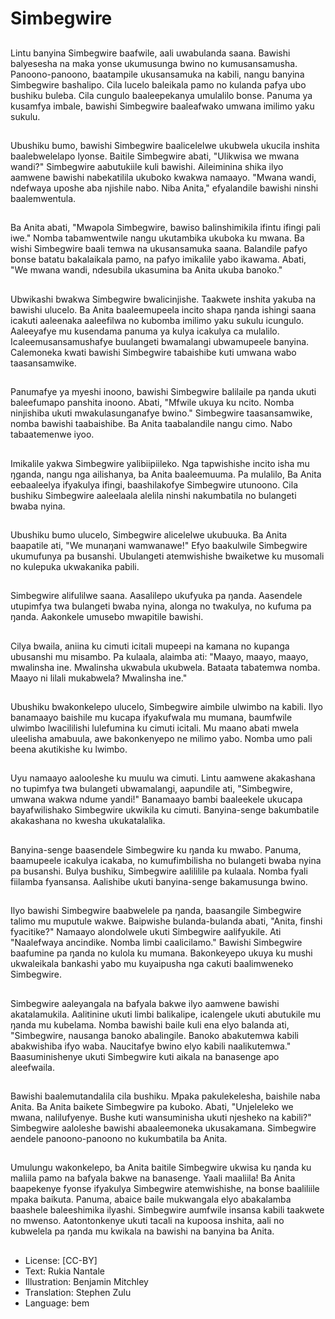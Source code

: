 # Simbegwire

##
Lintu banyina Simbegwire baafwile, aali uwabulanda saana. Bawishi balyesesha na maka yonse ukumusunga bwino no kumusansamusha. Panoono-panoono, baatampile ukusansamuka na kabili, nangu banyina Simbegwire bashalipo. Cila lucelo baleikala pamo no kulanda pafya ubo bushiku buleba. Cila cungulo baaleepekanya umulalilo bonse. Panuma ya kusamfya imbale, bawishi Simbegwire baaleafwako umwana imilimo yaku sukulu.

##
Ubushiku bumo, bawishi Simbegwire baalicelelwe ukubwela ukucila inshita baalebwelelapo lyonse. Baitile Simbegwire abati, "Ulikwisa we mwana wandi?" Simbegwire aabutukiile kuli bawishi. Aileiminina shika ilyo aamwene bawishi nabekatilila ukuboko kwakwa namaayo. "Mwana wandi, ndefwaya uposhe aba njishile nabo. Niba Anita," efyalandile bawishi ninshi baalemwentula.

##
Ba Anita abati, "Mwapola Simbegwire, bawiso balinshimikila ifintu ifingi pali iwe." Nomba tabamwentwile nangu ukutambika ukuboka ku mwana. Ba wishi Simbegwire baali temwa na ukusansamuka saana. Balandile pafyo bonse batatu bakalaikala pamo, na pafyo imikalile yabo ikawama. Abati, "We mwana wandi, ndesubila ukasumina ba Anita ukuba banoko."

##
Ubwikashi bwakwa Simbegwire bwalicinjishe. Taakwete inshita yakuba na bawishi ulucelo. Ba Anita baaleemupeela incito shapa ŋanda ishingi saana icakuti aaleenaka aaleefilwa no kubomba imilimo yaku sukulu icungulo. Aaleeyafye mu kusendama panuma ya kulya icakulya ca mulalilo. Icaleemusansamushafye buulangeti bwamalangi ubwamupeele banyina. Calemoneka kwati bawishi Simbegwire tabaishibe kuti umwana wabo taasansamwike.

##
Panumafye ya myeshi inoono, bawishi Simbegwire balilaile pa ŋanda ukuti baleefumapo panshita inoono. Abati, "Mfwile ukuya ku ncito. Nomba ninjishiba ukuti mwakulasunganafye bwino." Simbegwire taasansamwike, nomba bawishi taabaishibe. Ba Anita taabalandile nangu cimo. Nabo tabaatemenwe iyoo.

##
Imikalile yakwa Simbegwire yalibiipiileko. Nga tapwishishe incito isha mu ŋganda, nangu nga ailishanya, ba Anita baaleemuuma. Pa mulalilo, Ba Anita eebaaleelya ifyakulya ifingi, baashilakofye Simbegwire utunoono. Cila bushiku Simbegwire aaleelaala alelila ninshi nakumbatila no bulangeti bwaba nyina.

##
Ubushiku bumo ulucelo, Simbegwire alicelelwe ukubuuka. Ba Anita baapatile ati, "We munaŋani wamwanawe!" Efyo baakulwile Simbegwire ukumufunya pa busanshi. Ubulangeti atemwishishe bwaiketwe ku musomali no kulepuka ukwakanika pabili.

##
Simbegwire alifulilwe saana. Aasalilepo ukufyuka pa ŋanda. Aasendele utupimfya twa bulangeti bwaba nyina, alonga no twakulya, no kufuma pa ŋanda. Aakonkele umusebo mwapitile bawishi.

##
Cilya bwaila, aniina ku cimuti icitali mupeepi na kamana no kupanga ubusanshi mu misambo. Pa kulaala, alaimba ati: "Maayo, maayo, maayo, mwalinsha ine. Mwalinsha ukwabula ukubwela. Bataata tabatemwa nomba. Maayo ni lilali mukabwela? Mwalinsha ine."

##
Ubushiku bwakonkelepo ulucelo, Simbegwire aimbile ulwimbo na kabili. Ilyo banamaayo baishile mu kucapa ifyakufwala mu mumana, baumfwile ulwimbo lwacililishi lulefumina ku cimuti icitali. Mu maano abati mwela uleelisha amabuula, awe bakonkenyepo ne milimo yabo. Nomba umo pali beena akutikishe ku lwimbo.

##
Uyu namaayo aalooleshe ku muulu wa cimuti. Lintu aamwene akakashana no tupimfya twa bulangeti ubwamalangi, aapundile ati, "Simbegwire, umwana wakwa ndume yandi!" Banamaayo bambi baaleekele ukucapa bayafwilishako Simbegwire ukwikila ku cimuti. Banyina-senge bakumbatile akakashana no kwesha ukukatalalika.

##
Banyina-senge baasendele Simbegwire ku ŋanda ku mwabo. Panuma, baamupeele icakulya icakaba, no kumufimbilisha no bulangeti bwaba nyina pa busanshi. Bulya bushiku, Simbegwire aalililile pa kulaala. Nomba fyali fiilamba fyansansa. Aalishibe ukuti banyina-senge bakamusunga bwino.

##
Ilyo bawishi Simbegwire baabwelele pa ŋanda, baasangile Simbegwire talimo mu muputule wakwe. Baipwishe bulanda-bulanda abati, "Anita, finshi fyacitike?" Namaayo alondolwele ukuti Simbegwire aalifyukile. Ati "Naalefwaya ancindike. Nomba limbi caalicilamo." Bawishi Simbegwire baafumine pa ŋanda no kulola ku mumana. Bakonkeyepo ukuya ku mushi ukwaleikala bankashi yabo mu kuyaipusha nga cakuti baalimweneko Simbegwire.

##
Simbegwire aaleyangala na bafyala bakwe ilyo aamwene bawishi akatalamukila. Aalitinine ukuti limbi balikalipe, icalengele ukuti abutukile mu ŋanda mu kubelama. Nomba bawishi baile kuli ena elyo balanda ati, "Simbegwire, nausanga banoko abalingile. Banoko abakutemwa kabili abakwishiba ifyo waba. Naucitafye bwino elyo kabili naalikutemwa." Baasuminishenye ukuti Simbegwire kuti aikala na banasenge apo aleefwaila.

##
Bawishi baalemutandalila cila bushiku. Mpaka pakulekelesha, baishile naba Anita. Ba Anita baikete Simbegwire pa kuboko. Abati, "Unjeleleko we mwana, nalilufyenye. Bushe kuti wansuminisha ukuti njesheko na kabili?" Simbegwire aaloleshe bawishi abaaleemoneka ukusakamana. Simbegwire aendele panoono-panoono no kukumbatila ba Anita.

##
Umulungu wakonkelepo, ba Anita baitile Simbegwire ukwisa ku ŋanda ku maliila pamo na bafyala bakwe na banasenge. Yaali maaliila! Ba Anita baapekenye fyonse ifyakulya Simbegwire atemwishishe, na bonse baaliliile mpaka baikuta. Panuma, abaice baile mukwangala elyo abakalamba baashele baleeshimika ilyashi. Simbegwire aumfwile insansa kabili taakwete no mwenso. Aatontonkenye ukuti tacali na kupoosa inshita, aali no kubwelela pa ŋanda mu kwikala na bawishi na banyina ba Anita.

##
* License: [CC-BY]
* Text: Rukia Nantale
* Illustration: Benjamin Mitchley
* Translation: Stephen Zulu
* Language: bem
